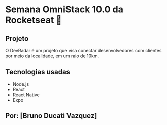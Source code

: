 # Semana OmniStack 10.0 da Rocketseat :rocket:

## Projeto

O DevRadar é um projeto que visa conectar desenvolvedores com clientes por meio da localidade, em um raio de 10km.

## Tecnologias usadas
- Node.js
- React
- React Native
- Expo

## Por: [Bruno Ducati Vazquez]

